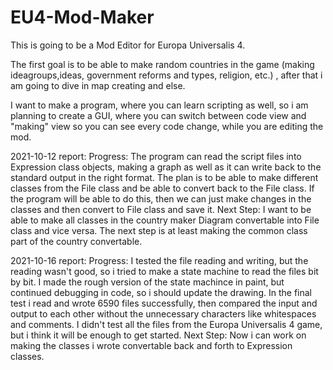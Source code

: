 # EU4-Mod-Maker

This is going to be a Mod Editor for Europa Universalis 4.

The first goal is to be able to make random countries in the game (making ideagroups,ideas, government reforms and types, religion, etc.)
, after that i am going to dive in map creating and else.

I want to make a program, where you can learn scripting as well, so i am planning to create a GUI, where you can switch between
code view and "making" view so you can see every code change, while you are editing the mod.

2021-10-12 report:
Progress:
	The program can read the script files into Expression class objects, making a graph as well as it can write back to the standard output
	in the right format. The plan is to be able to make different classes from the File class and be able to convert back to the File class.
	If the program will be able to do this, then we can just make changes in the classes and then convert to File class and save it.
Next Step:
	I want to be able to make all classes in the country maker Diagram convertable into File class and vice versa.
	The next step is at least making the common class part of the country convertable.
	
2021-10-16 report:
Progress:
	I tested the file reading and writing, but the reading wasn't good, so i tried to make a state machine to read the files bit by bit.
	I made the rough version of the state machince in paint, but continued debugging in code, so i should update the drawing.
	In the final test i read and wrote 6590 files successfully, then compared the input and output to each other without the unnecessary 
	characters like whitespaces and comments. I didn't test all the files from the Europa Universalis 4 game, but i think it will be 
	enough to get started.
Next Step:
	Now i can work on making the classes i wrote convertable back and forth to Expression classes.
	
	

